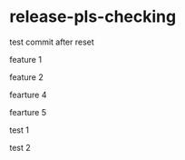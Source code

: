 # release-pls-checking

test commit after reset

feature 1

feature 2

fearture 4

fearture 5

test 1

test 2